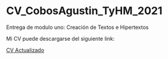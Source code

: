 # CV_CobosAgustin_TyHM_2021

Entrega de modulo uno: Creación de Textos e Hipertextos

<p>

Mi CV puede descargarse del siguiente link:

<p>

[CV Actualizado](https://github.com/agustincobos96/Cv.CobosAgustin.TyHM.2021/blob/main/CV_Agustin%20Cobos.zip)

